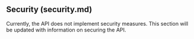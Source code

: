 ## Security (security.md)

Currently, the API does not implement security measures. This section will be updated with information on securing the API.